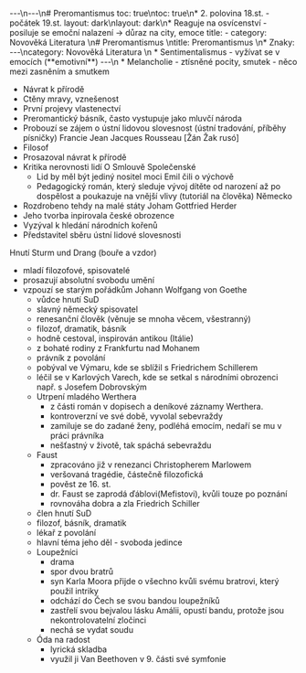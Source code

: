 ---\n---\n# Preromantismus
toc: true\ntoc: true\n* 2\. polovina 18.st. - počátek 19.st.
layout: dark\nlayout: dark\n* Reaguje na osvícenství - posiluje se emoční nalazení -> důraz na city, emoce
title: -
category: Novověká Literatura \n# Preromantismus \ntitle: Preromantismus \n* Znaky:
---\ncategory: Novověká Literatura \n  * Sentimentalismus -  vyžívat se v emocích (\*\*emotivní\*\*)
---\n  * Melancholie - ztísněné pocity, smutek - něco mezi zasněním a smutkem
  * Návrat k přírodě
  * Ctěny mravy, vznešenost
  * První projevy vlastenectví
* Preromantický básník, často vystupuje jako mluvčí národa
* Probouzí se zájem o ústní lidovou slovesnost (ústní tradování, příběhy písničky)
Francie
Jean Jacques Rousseau [Žán Žak rusó]
* Filosof
* Prosazoval návrat k přírodě
* Kritika nerovnosti lidí
O Smlouvě Společenské
  * Lid by měl být jediný nositel moci
Emil čili o výchově
  * Pedagogický román, který sleduje vývoj dítěte od narození až po dospělost a poukazuje na vnější vlivy (tutoriál na člověka)
Německo
* Rozdrobeno tehdy na malé státy
Joham Gottfried Herder
* Jeho tvorba inpirovala české obrozence
* Vyzýval k hledání národních kořenů
* Představitel sběru ústní lidové slovesnosti

Hnutí Sturm und Drang (bouře a vzdor)
* mladí filozofové, spisovatelé
* prosazují absolutní svobodu umění
* vzpouzí se starým pořádkům
Johann Wolfgang von Goethe
  * vůdce hnutí SuD
  * slavný německý spisovatel
  * renesanční člověk (věnuje se mnoha věcem, všestranný)
  * filozof, dramatik, básník
  * hodně cestoval, inspirován antikou (Itálie)
  * z bohaté rodiny z Frankfurtu nad Mohanem
  * právník z povolání
  * pobýval ve Výmaru, kde se sblížil s Friedrichem Schillerem
  * léčil se v Karlových Varech, kde se setkal s národními obrozenci např. s Josefem Dobrovským
  * Utrpení mladého Werthera
      * z části román v dopisech a deníkové záznamy Werthera.
      * kontroverzní ve své době, vyvolal sebevraždy
      * zamiluje se do zadané ženy, podléhá emocím, nedaří se mu v práci právníka
      * nešťastný v životě, tak spáchá sebevraždu
  * Faust
      * zpracováno již v renezanci Christopherem Marlowem
      * veršovaná tragédie, částečně filozofická
      * pověst ze 16. st.
      * dr. Faust se zaprodá ďáblovi(Mefistovi), kvůli touze po poznání
      * rovnováha dobra a zla
Friedrich Schiller
  * člen hnutí SuD
  * filozof, básník, dramatik
  * lékař z povolání
  * hlavní téma jeho děl - svoboda jedince
  * Loupežníci
      * drama
      * spor dvou bratrů
      * syn Karla Moora přijde o všechno kvůli svému bratrovi, který použil intriky
      * odchází do Čech se svou bandou loupežníků
      * zastřelí svou bejvalou lásku Amálii, opustí bandu, protože jsou nekontrolovatelní zločinci
      * nechá se vydat soudu
  * Óda na radost
      * lyrická skladba
      * využil ji Van Beethoven v 9. části své symfonie
